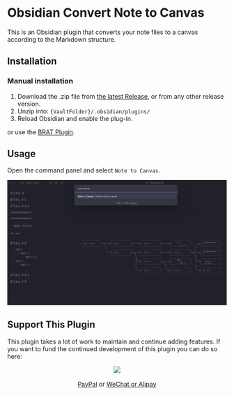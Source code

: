 # Obsidian Convert Note to Canvas

This is an Obsidian plugin that converts your note files to a canvas according to the Markdown structure.

## Installation

### Manual installation

1. Download the .zip file from [the latest Release](https://github.com/l1xnan/obsidian-note-canvas/releases), or from any other release version.
2. Unzip into: `{VaultFolder}/.obsidian/plugins/`
3. Reload Obsidian and enable the plug-in.

or use the [BRAT Plugin](https://obsidian.md/plugins?id=obsidian42-brat).


## Usage

Open the command panel and select `Note to Canvas`.

![preview](./assets/preview.png)


## Support This Plugin

This plugin takes a lot of work to maintain and continue adding features. If you want to fund the continued development of this plugin you can do so here:

<div style="text-align:center">
 <a href="https://www.buymeacoffee.com/l1xnan"><img src="https://img.buymeacoffee.com/button-api/?text=Buy me a coffee&emoji=&slug=nathangeorge&button_colour=6a8696&font_colour=ffffff&font_family=Poppins&outline_colour=000000&coffee_colour=FFDD00"></a>

[PayPal](https://paypal.me/l1xnan) or [WeChat or Alipay](./README.zh.md#赞助)
</div>
